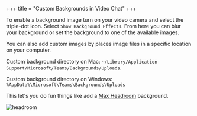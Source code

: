 +++
title = "Custom Backgrounds in Video Chat"
+++

To enable a background image turn on your video camera and select the triple-dot icon. Select `Show Background Effects`. From here you can blur your background or set the background to one of the available images.

You can also add custom images by places image files in a specific location on your computer.

Custom background directory on Mac:
`~/Library/Application Support/Microsoft/Teams/Backgrounds/Uploads`.

Custom background directory on Windows:
`%AppData%\Microsoft\Teams\Backgrounds\Uploads`

This let's you do fun things like add a [Max Headroom](https://en.wikipedia.org/wiki/Max_Headroom) background.

![headroom](../headroom.png)
